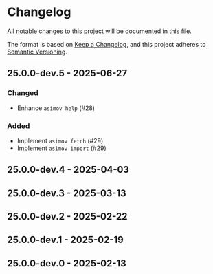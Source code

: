 # Changelog

All notable changes to this project will be documented in this file.

The format is based on [Keep a Changelog](https://keepachangelog.com/en/1.0.0/),
and this project adheres to [Semantic Versioning](https://semver.org/spec/v2.0.0.html).

## 25.0.0-dev.5 - 2025-06-27
### Changed
- Enhance `asimov help` (#28)
### Added
- Implement `asimov fetch` (#29)
- Implement `asimov import` (#29)

## 25.0.0-dev.4 - 2025-04-03

## 25.0.0-dev.3 - 2025-03-13

## 25.0.0-dev.2 - 2025-02-22

## 25.0.0-dev.1 - 2025-02-19

## 25.0.0-dev.0 - 2025-02-13
